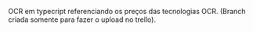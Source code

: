 OCR em typecript referenciando os preços das tecnologias OCR. (Branch criada somente para fazer o upload no trello).
